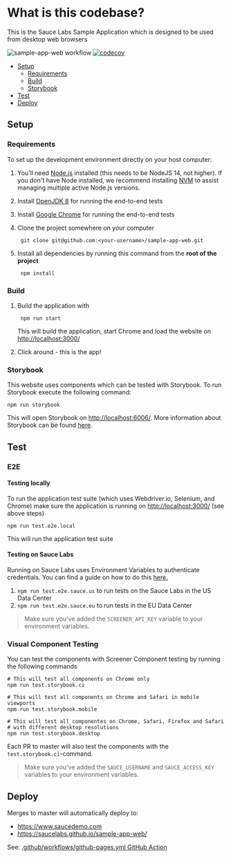 # What is this codebase?
This is the Sauce Labs Sample Application which is designed to be used from desktop web browsers

![sample-app-web workflow](https://github.com/saucelabs/sample-app-web/actions/workflows/sample-app-web.yml/badge.svg)
[![codecov](https://codecov.io/gh/saucelabs/sample-app-web/branch/master/graph/badge.svg?token=Q4UsgDSRd3)](https://codecov.io/gh/saucelabs/sample-app-web)

- [Setup](#setup)
  - [Requirements](#requirements)
  - [Build](#build)
  - [Storybook](#storybook)
- [Test](#test)
- [Deploy](#deploy)

## Setup
### Requirements
To set up the development environment directly on your host computer:

1. You’ll need [Node.js](http://nodejs.org) installed (this needs to be NodeJS 14, not higher). If you don't have Node installed,
we recommend installing [NVM](https://github.com/creationix/nvm) to assist managing multiple active Node.js versions.
1. Install [OpenJDK 8](https://adoptopenjdk.net/) for running the end-to-end tests
1. Install [Google Chrome](https://www.google.com/chrome/) for running the end-to-end tests
1. Clone the project somewhere on your computer

        git clone git@github.com:<your-username>/sample-app-web.git

1. Install all dependencies by running this command from the **root of the project**

        npm install

### Build
1. Build the application with

        npm run start

    This will build the application, start Chrome and load the website on [http://localhost:3000/](http://localhost:3000/)

1. Click around - this is the app!

### Storybook
This website uses components which can be tested with Storybook. To run Storybook execute the following command:

    npm run storybook 

This will open Storybook on [http://localhost:6006/](http://localhost:6006/). More information about Storybook can be 
found [here](https://storybook.js.org/docs/react/get-started/introduction).

## Test
### E2E
#### Testing locally
To run the application test suite (which uses Webdriver.io, Selenium, and Chrome) make sure the application is running
on [http://localhost:3000/](http://localhost:3000/) (see above steps)

    npm run test.e2e.local

This will run the application test suite

#### Testing on Sauce Labs
Running on Sauce Labs uses Environment Variables to authenticate credentials. You can find a guide on how to do this
[here.](https://wiki.saucelabs.com/display/DOCS/Best+Practice%3A+Use+Environment+Variables+for+Authentication+Credentials)

1. `npm run test.e2e.sauce.us` to run tests on the Sauce Labs in the US Data Center
2. `npm run test.e2e.sauce.eu` to run tests in the EU Data Center

> Make sure you've added the `SCREENER_API_KEY` variable to your environment variables.

### Visual Component Testing
You can test the components with Screener Component testing by running the following commands

    # This will test all components on Chrome only
    npm run test.storybook.ci
    
    # This will test all components on Chrome and Safari in mobile viewports
    npm run test.storybook.mobile
    
    # This will test all componentes on Chrome, Safari, Firefox and Safari
    # with different desktop resolutions
    npm run test.storybook.desktop

Each PR to master will also test the components with the `test.storybook.ci`-command.

> Make sure you've added the `SAUCE_USERNAME` and `SAUCE_ACCESS_KEY` variables to your environment variables.

## Deploy

Merges to master will automatically deploy to:
* https://www.saucedemo.com
* https://saucelabs.github.io/sample-app-web/

See: [.github/workflows/github-pages.yml GitHub Action](.github/workflows/github-pages.yml)
